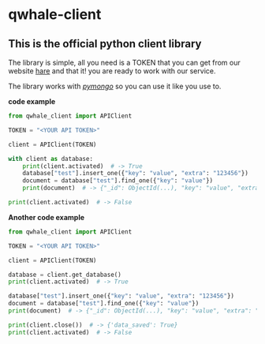 # qwhale-client

## This is the official python client library

The library is simple, all you need is a TOKEN that you can get from our website [hare](http://qwhale.ml)
and that it! you are ready to work with our service.


The library works with [_pymongo_](https://github.com/mongodb/mongo-python-driver) so you can use it like you use to.

**code example**
```python
from qwhale_client import APIClient

TOKEN = "<YOUR API TOKEN>"

client = APIClient(TOKEN)

with client as database:
    print(client.activated)  # -> True
    database["test"].insert_one({"key": "value", "extra": "123456"})
    document = database["test"].find_one({"key": "value"})
    print(document)  # -> {"_id": ObjectId(...), "key": "value", "extra": "123456"}

print(client.activated)  # -> False
```

**Another code example**
```python
from qwhale_client import APIClient

TOKEN = "<YOUR API TOKEN>"

client = APIClient(TOKEN)

database = client.get_database()
print(client.activated)  # -> True

database["test"].insert_one({"key": "value", "extra": "123456"})
document = database["test"].find_one({"key": "value"})
print(document)  # -> {"_id": ObjectId(...), "key": "value", "extra": "123456"}

print(client.close())  # -> {'data_saved': True}
print(client.activated)  # -> False
```